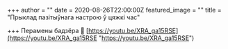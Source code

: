 +++
author = ""
date = 2020-08-26T22:00:00Z
featured_image = ""
title = "Прыклад пазітыўнага настрою ў цяжкі час"

+++
Перамены бадзёра 🔋 [https://youtu.be/XRA_ga15RSE](https://youtu.be/XRA_ga15RSE "https://youtu.be/XRA_ga15RSE")